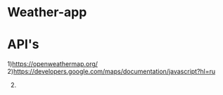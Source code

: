 # Weather-app
# API's
1)https://openweathermap.org/
2)https://developers.google.com/maps/documentation/javascript?hl=ru

2.
